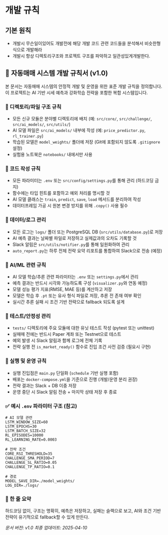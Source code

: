 # 개발 규칙

## 기본 원칙

- 개발시 무슨일이있어도 개발전에 해당 개발 코드 관련 코드들을 분석해서 비슷한형식으로 개발해라
- 개발시 항상 디렉토리구조와 프로젝트 구조를 파악하고 일관성있게개발한다.

## 📘 자동매매 시스템 개발 규칙서 (v1.0)

본 문서는 자동매매 시스템의 안정적 개발 및 운영을 위한 표준 개발 규칙을 정의합니다. 이 프로젝트는 AI 기반 시세 예측과 강화학습 전략을 포함한 복합 시스템입니다.

### 📁 디렉토리/파일 구조 규칙

- 모든 신규 모듈은 분야별 디렉토리에 배치 (예: `src/core/`, `src/challenge/`, `src/ai_models/`, `src/utils/`)
- AI 모델 파일은 `src/ai_models/` 내부에 작성 (예: `price_predictor.py`, `rl_trainer.py`)
- 학습된 모델은 `model_weights/` 폴더에 저장 (Git에 포함되지 않도록 `.gitignore` 설정)
- 실험용 노트북은 `notebooks/` 내에서만 사용

### 🔧 코드 작성 규칙

- 모든 파라미터는 `.env` 또는 `src/config/settings.py`를 통해 관리 (하드코딩 금지)
- 함수에는 타입 힌트를 포함하고 예외 처리를 명시할 것
- AI 모델 클래스는 `train`, `predict`, `save`, `load` 메서드를 분리하여 작성
- 데이터프레임 가공 시 원본 변경 방지를 위해 `.copy()` 사용 필수

### 💾 데이터/로그 관리

- 모든 로그는 `logs/` 폴더 또는 PostgreSQL DB (`src/utils/database.py`)로 저장
- AI 예측 결과는 날짜별 파일로 저장하고 실제값과의 오차도 기록할 것
- Slack 알림은 `src/utils/notifier.py`를 통해 일원화하여 관리
- `auto_report.py`는 하루 전체 전략 요약 리포트를 통합하여 Slack으로 전송 (예정)

### 🧠 AI/ML 관련 규칙

- AI 모델 학습/추론 관련 파라미터는 `.env` 또는 `settings.py`에서 관리
- 예측 결과는 반드시 시각화 가능하도록 구성 (`visualizer.py`와 연동 예정)
- 모델 성능 평가 지표(RMSE, MAE 등)를 계산하고 저장
- 모델은 학습 후 `.pt` 또는 유사 형식 파일로 저장, 추론 전 존재 여부 확인
- 실시간 추론 실패 시 조건 기반 전략으로 fallback 되도록 설계

### 🧪 테스트/안정성 관리

- `tests/` 디렉토리에 주요 모듈에 대한 유닛 테스트 작성 (pytest 또는 unittest)
- 실매매 전에는 반드시 Paper 계좌 또는 Testnet으로 테스트
- 예외 발생 시 Slack 알림과 함께 로그에 전체 기록
- 전략 실행 전 `is_market_ready()` 함수로 진입 조건 사전 검증 (필요시 구현)

### 🚀 실행 및 운영 규칙

- 실행 진입점은 `main.py` 단일화 (`schedule` 기반 실행 포함)
- 배포는 `docker-compose.yml`을 기준으로 진행 (개발/운영 분리 권장)
- 전략 결과는 Slack + DB 이중 저장
- 운영 중단 시 Slack 알림 전송 + 마지막 상태 저장 후 종료

### ✅ 예시 `.env` 파라미터 구조 (참고)

```dotenv
# AI 모델 관련
LSTM_WINDOW_SIZE=60
LSTM_EPOCHS=30
LSTM_BATCH_SIZE=32
RL_EPISODES=10000
RL_LEARNING_RATE=0.0003

# 전략 조건
CORE_RSI_THRESHOLD=35
CHALLENGE_SMA_PERIOD=7
CHALLENGE_SL_RATIO=0.05
CHALLENGE_TP_RATIO=0.1

# 경로
MODEL_SAVE_DIR=./model_weights/
LOG_DIR=./logs/
```

### 📌 한 줄 요약

하드코딩 없이, 구조는 명확히, 예측은 저장하고, 실패는 슬랙으로 보고, AI와 조건 기반 전략이 유기적으로 fallback할 수 있게 만든다.

*문서 버전: v1.0*
*최종 업데이트: 2025-04-10* 